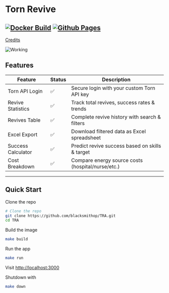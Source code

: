# Torn Revive

[![Docker Build](https://img.shields.io/github/actions/workflow/status/blacksmithop/TRA/docker-image.yml?branch=main&style=for-the-badge&logo=docker&label=Docker%20Image&color=%23007BFF)](https://github.com/blacksmithop/TRA/actions/workflows/docker-image.yml) [![Github Pages](https://img.shields.io/github/actions/workflow/status/blacksmithop/TRA/gh-pages.yml?branch=main&style=for-the-badge&logo=nextdotjs&label=Website)](https://github.com/blacksmithop/TRA/actions/workflows/gh-pages.yml) 
---

[Credits](./docs/Credits.md)

![Working](./docs/images/TornReviveApp.gif)

## Features

| Feature | Status | Description |
|---------|--------|-------------|
| Torn API Login | ✅ | Secure login with your custom Torn API key |
| Revive Statistics | ✅ | Track total revives, success rates & trends |
| Revives Table | ✅ | Complete revive history with search & filters |
| Excel Export | ✅ | Download filtered data as Excel spreadsheet |
| Success Calculator | ✅ | Predict revive success based on skills & target |
| Cost Breakdown | ✅ | Compare energy source costs (hospital/nurse/etc.) |

---

## Quick Start

Clone the repo

```bash
# Clone the repo
git clone https://github.com/blacksmithop/TRA.git
cd TRA
```

Build the image

```bash
make build
```

Run the app

```bash
make run
```

Visit [http://localhost:3000](http://localhost:3000)

Shutdown with

```bash
make down
```